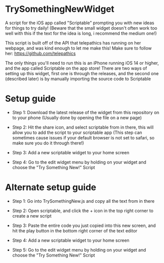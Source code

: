 # TrySomethingNewWidget
A script for the iOS app called "Scriptable" prompting you with new ideas for things to try daily!
(Beware that the small widget doesn't often work too well with this if the text for the idea is long, i recommend the medium one!)

This script is built off of the API that telepathics has running on her webpage, and was kind enough to let me make this! Make sure to follow her:
https://github.com/telepathics

The only things you'll need to run this is an iPhone running iOS 14 or higher, and the app called Scriptable on the app store!
There are two ways of setting up this widget, first one is through the releases, and the second one (described later) is by manually importing the source code to Scriptable

# Setup guide
- Step 1:
Download the latest release of the widget from this repository on to your phone (Usually done by opening the file on a new page)

- Step 2:
Hit the share icon, and select scriptable from in there, this will allow you to add the script to your scriptable app
(This step can sometimes cause issues if your default browser is not set to safari, so make sure you do it through there!)

- Step 3:
Add a new scriptable widget to your home screen

- Step 4:
Go to the edit widget menu by holding on your widget and choose the "Try Something New!" Script

# Alternate setup guide
- Step 1:
Go into TrySomethingNew.js and copy all the text from in there

- Step 2:
Open scriptable, and click the + icon in the top right corner to create a new script

- Step 3:
Paste the entire code you just copied into this new screen, and hit the play button in the bottom right corner of the text editor

- Step 4:
Add a new scriptable widget to your home screen

- Step 5:
Go to the edit widget menu by holding on your widget and choose the "Try Something New!" Script
